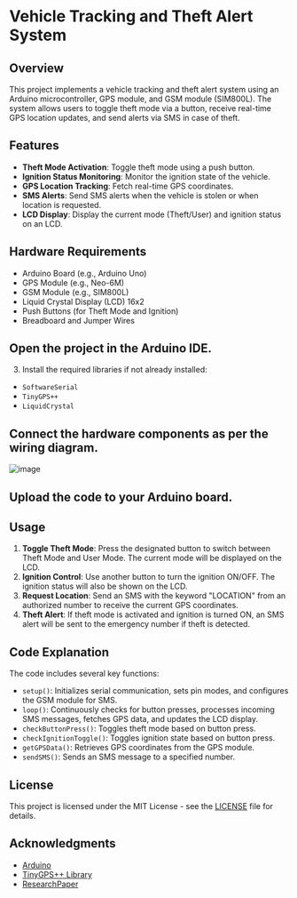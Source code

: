 # Vehicle Tracking and Theft Alert System

## Overview
This project implements a vehicle tracking and theft alert system using an Arduino microcontroller, GPS module, and GSM module (SIM800L). The system allows users to toggle theft mode via a button, receive real-time GPS location updates, and send alerts via SMS in case of theft.

## Features
- **Theft Mode Activation**: Toggle theft mode using a push button.
- **Ignition Status Monitoring**: Monitor the ignition state of the vehicle.
- **GPS Location Tracking**: Fetch real-time GPS coordinates.
- **SMS Alerts**: Send SMS alerts when the vehicle is stolen or when location is requested.
- **LCD Display**: Display the current mode (Theft/User) and ignition status on an LCD.

## Hardware Requirements
- Arduino Board (e.g., Arduino Uno)
- GPS Module (e.g., Neo-6M)
- GSM Module (e.g., SIM800L)
- Liquid Crystal Display (LCD) 16x2
- Push Buttons (for Theft Mode and Ignition)
- Breadboard and Jumper Wires

## Open the project in the Arduino IDE.

3. Install the required libraries if not already installed:
- `SoftwareSerial`
- `TinyGPS++`
- `LiquidCrystal`

## Connect the hardware components as per the wiring diagram.

![image](https://github.com/user-attachments/assets/155124f8-3df0-4d1c-ad16-34a7b03081d5)


## Upload the code to your Arduino board.

## Usage
1. **Toggle Theft Mode**: Press the designated button to switch between Theft Mode and User Mode. The current mode will be displayed on the LCD.
2. **Ignition Control**: Use another button to turn the ignition ON/OFF. The ignition status will also be shown on the LCD.
3. **Request Location**: Send an SMS with the keyword "LOCATION" from an authorized number to receive the current GPS coordinates.
4. **Theft Alert**: If theft mode is activated and ignition is turned ON, an SMS alert will be sent to the emergency number if theft is detected.

## Code Explanation
The code includes several key functions:
- `setup()`: Initializes serial communication, sets pin modes, and configures the GSM module for SMS.
- `loop()`: Continuously checks for button presses, processes incoming SMS messages, fetches GPS data, and updates the LCD display.
- `checkButtonPress()`: Toggles theft mode based on button press.
- `checkIgnitionToggle()`: Toggles ignition state based on button press.
- `getGPSData()`: Retrieves GPS coordinates from the GPS module.
- `sendSMS()`: Sends an SMS message to a specified number.

## License
This project is licensed under the MIT License - see the [LICENSE](LICENSE) file for details.

## Acknowledgments
- [Arduino](https://www.arduino.cc/)
- [TinyGPS++ Library](https://github.com/mikalhart/TinyGPSPlus)
- [ResearchPaper](https://shorturl.at/dUwJP)
